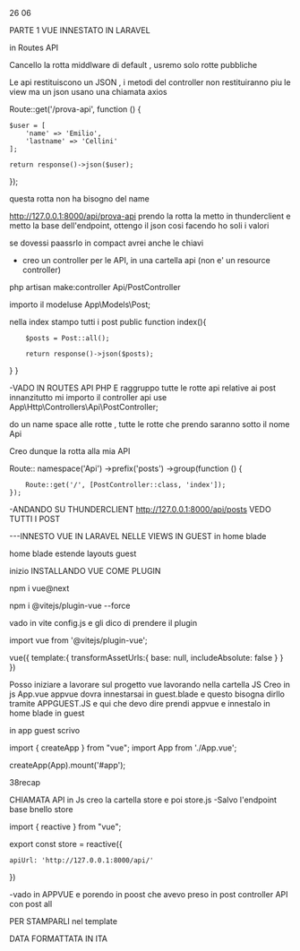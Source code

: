 26 06

PARTE 1 VUE INNESTATO IN LARAVEL

in Routes API

Cancello la rotta middlware di default , usremo solo rotte pubbliche

Le api restituiscono un JSON , i metodi del controller non restituiranno piu le view ma un json
usano una chiamata axios

Route::get('/prova-api', function () {

    $user = [
        'name' => 'Emilio',
        'lastname' => 'Cellini'
    ];

    return response()->json($user);

});

questa rotta non ha bisogno del name

http://127.0.0.1:8000/api/prova-api
prendo la rotta la metto in thunderclient e metto la base dell'endpoint, ottengo il json
cosi facendo ho soli i valori

se dovessi paassrlo in compact avrei anche le chiavi

-   creo un controller per le API, in una cartella api (non e' un resource controller)

php artisan make:controller Api/PostController

importo il modeluse App\Models\Post;

nella index stampo tutti i post
public function index(){

        $posts = Post::all();

        return response()->json($posts);

}
}

-VADO IN ROUTES API PHP E raggruppo tutte le rotte api relative ai post
innanzitutto mi importo il controller api
use App\Http\Controllers\Api\PostController;

do un name space alle rotte , tutte le rotte che prendo saranno sotto il nome Api

Creo dunque la rotta alla mia API

Route::
namespace('Api')
->prefix('posts')
->group(function () {

        Route::get('/', [PostController::class, 'index']);
    });

-ANDANDO SU THUNDERCLIENT http://127.0.0.1:8000/api/posts VEDO TUTTI I POST

---INNESTO VUE IN LARAVEL NELLE VIEWS IN GUEST in home blade

home blade estende layouts guest

inizio INSTALLANDO VUE COME PLUGIN

npm i vue@next

npm i @vitejs/plugin-vue --force

vado in vite config.js e gli dico di prendere il plugin

import vue from '@vitejs/plugin-vue';

vue({
template:{
transformAssetUrls:{
base: null,
includeAbsolute: false
}
}
})

Posso iniziare a lavorare sul progetto vue lavorando nella cartella JS
Creo in js App.vue
appvue dovra innestarsai in guest.blade e questo bisogna dirllo tramite APPGUEST.JS
e qui che devo dire prendi appvue e innestalo in home blade in guest

in app guest scrivo

import { createApp } from "vue";
import App from './App.vue';

createApp(App).mount('#app');

38recap

CHIAMATA API
in Js creo la cartella store e poi store.js
-Salvo l'endpoint base bnello store

import { reactive } from "vue";

export const store = reactive({

    apiUrl: 'http://127.0.0.1:8000/api/'

})

-vado in APPVUE e porendo in poost che avevo preso in post controller API con post all

<script>

import { store } from './store/store.js';
import axios from 'axios';

export default {
    name: 'home',
    data() {
        return {
        posts:[]
    }

    },
    methods: {
        getApi() {
            console.log(store.apiUrl);
            //faccio la chiamata axios
            axios.get(store.apiUrl + 'posts')
                .then(results => {
                    this.posts = results.data;
                    console.log(results.data);

            })
        }
    },

    mounted() {
        this.getApi();
    }


}
</script>

PER STAMPARLI nel template
<template>

<div class="container">
<h1>Elenco Post</h1>

        <ul>
            <li v-for="post in posts" :key="post.id">
                <span>{{ post.title }}</span> - <span>{{ post.date }}</span>
            </li>
        </ul>

    </div>

</template>

DATA FORMATTATA IN ITA
